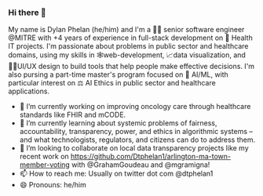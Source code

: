 ### Hi there 👋

My name is Dylan Phelan (he/him) and I'm a 🧑‍💻 senior software engineer @MITRE with +4 years of experience in full-stack development on 🏥 Health IT projects. I'm passionate about problems in public sector and healthcare domains, using my skills in 🕸web-development, 📈data visualization, and 👨‍🎨UI/UX design to build tools that help people make effective decisions. I'm also pursing a part-time master's program focused on 🤖 AI/ML, with particular interest on ⚖️ AI Ethics in public sector and healthcare applications.


- 🔭 I’m currently working on improving oncology care through healthcare standards like FHIR and mCODE.
- 🌱 I’m currently learning about systemic problems of fairness, accountability, transparency, power, and ethics in algorithmic systems – and what technologists, regulators, and citizens can do to address them.
- 👯 I’m looking to collaborate on local data transparency projects like my recent work on https://github.com/Dtphelan1/arlington-ma-town-member-voting with @GrahamGoudeau and @mgramigna!
- 📫 How to reach me: Usually on twitter dot com @dtphelan1
- 😄 Pronouns: he/him

